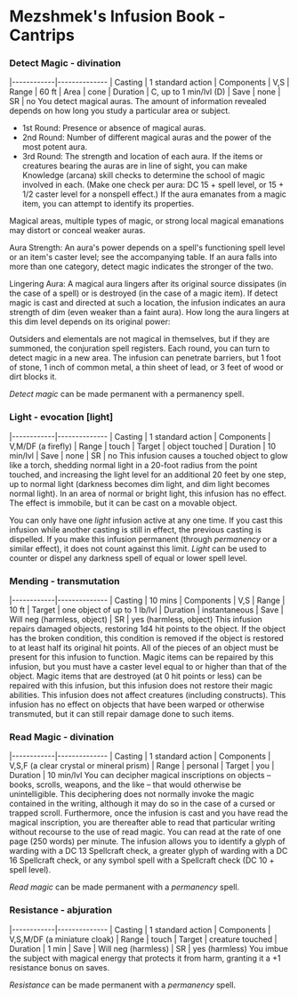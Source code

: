 # Mezshmek's Infusion Book - Cantrips
### Detect Magic - divination
|------------|--------------
| Casting    | 1 standard action
| Components | V,S
| Range      | 60 ft
| Area       | cone
| Duration   | C, up to 1 min/lvl (D)
| Save       | none
| SR         | no
You detect magical auras. The amount of information revealed depends on how long you study a particular area or subject.
- 1st Round: Presence or absence of magical auras.
- 2nd Round: Number of different magical auras and the power of the most potent aura.
- 3rd Round: The strength and location of each aura. If the items or creatures bearing the auras are in line of sight, you can make Knowledge (arcana) skill checks to determine the school of magic involved in each. (Make one check per aura: DC 15 + spell level, or 15 + 1/2 caster level for a nonspell effect.) If the aura emanates from a magic item, you can attempt to identify its properties.

Magical areas, multiple types of magic, or strong local magical emanations may distort or conceal weaker auras.

Aura Strength: An aura's power depends on a spell's functioning spell level or an item's caster level; see the accompanying table. If an aura falls into more than one category, detect magic indicates the stronger of the two.

Lingering Aura: A magical aura lingers after its original source dissipates (in the case of a spell) or is destroyed (in the case of a magic item). If detect magic is cast and directed at such a location, the infusion indicates an aura strength of dim (even weaker than a faint aura). How long the aura lingers at this dim level depends on its original power:

Outsiders and elementals are not magical in themselves, but if they are summoned, the conjuration spell registers. Each round, you can turn to detect magic in a new area. The infusion can penetrate barriers, but 1 foot of stone, 1 inch of common metal, a thin sheet of lead, or 3 feet of wood or dirt blocks it.

*Detect magic* can be made permanent with a permanency spell.

### Light - evocation [light]
|------------|--------------
| Casting    | 1 standard action
| Components | V,M/DF (a firefly)
| Range      | touch
| Target     | object touched
| Duration   | 10 min/lvl
| Save       | none
| SR         | no
This infusion causes a touched object to glow like a torch, shedding normal light in a 20-foot radius from the point touched, and increasing the light level for an additional 20 feet by one step, up to normal light (darkness becomes dim light, and dim light becomes normal light). In an area of normal or bright light, this infusion has no effect. The effect is immobile, but it can be cast on a movable object.

You can only have one *light* infusion active at any one time. If you cast this infusion while another casting is still in effect, the previous casting is dispelled. If you make this infusion permanent (through *permanency* or a similar effect), it does not count against this limit. *Light* can be used to counter or dispel any darkness spell of equal or lower spell level.

### Mending - transmutation
|------------|--------------
| Casting    | 10 mins
| Components | V,S
| Range      | 10 ft
| Target     | one object of up to 1 lb/lvl
| Duration   | instantaneous
| Save       | Will neg (harmless, object)
| SR         | yes (harmless, object)
This infusion repairs damaged objects, restoring 1d4 hit points to the object. If the object has the broken condition, this condition is removed if the object is restored to at least half its original hit points. All of the pieces of an object must be present for this infusion to function. Magic items can be repaired by this infusion, but you must have a caster level equal to or higher than that of the object. Magic items that are destroyed (at 0 hit points or less) can be repaired with this infusion, but this infusion does not restore their magic abilities. This infusion does not affect creatures (including constructs). This infusion has no effect on objects that have been warped or otherwise transmuted, but it can still repair damage done to such items.

### Read Magic - divination
|------------|--------------
| Casting    | 1 standard action
| Components | V,S,F (a clear crystal or mineral prism)
| Range      | personal
| Target     | you
| Duration   | 10 min/lvl
You can decipher magical  inscriptions on objects – books, scrolls, weapons, and the like – that would otherwise be unintelligible. This deciphering does not normally invoke the magic contained in the writing, although it may do so in the case of a cursed or trapped scroll. Furthermore, once the infusion is cast and you have read the magical inscription, you are thereafter able to read that particular writing without recourse to the use of read magic. You can read at the rate of one page (250 words) per minute. The infusion allows you to identify a glyph of warding with a DC 13 Spellcraft check, a greater glyph of warding with a DC 16 Spellcraft check, or any symbol spell with a Spellcraft check (DC 10 + spell level).

*Read magic* can be made permanent with a *permanency* spell.

### Resistance - abjuration
|------------|--------------
| Casting    | 1 standard action
| Components | V,S,M/DF (a miniature cloak)
| Range      | touch
| Target     | creature touched
| Duration   | 1 min
| Save       | Will neg (harmless)
| SR         | yes (harmless)
You imbue the subject with magical energy that protects it from harm, granting it a +1 resistance bonus on saves.

*Resistance* can be made permanent with a *permanency* spell.
